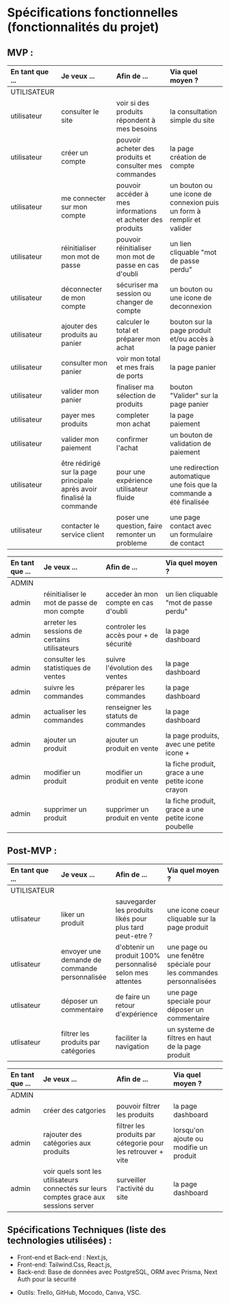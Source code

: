 # Spécifications fonctionnelles (fonctionnalités du projet)

## MVP :

| En tant que ...| Je veux ...| Afin de ... | Via quel moyen ?|
|:---------------|:-----------|:------------|:----------------|
| UTILISATEUR ||||
| utilisateur | consulter le site | voir si des produits répondent à mes besoins | la consultation simple du site |
| utilisateur | créer un compte | pouvoir acheter des produits et consulter mes commandes | la page création de compte |
| utilisateur | me connecter sur mon compte | pouvoir accéder à mes informations et acheter des produits | un bouton ou une icone de connexion puis un form à remplir et valider |
| utilisateur | réinitialiser mon mot de passe | pouvoir réinitialiser mon mot de passe en cas d'oubli | un lien cliquable "mot de passe perdu" |
| utilisateur | déconnecter de mon compte | sécuriser ma session ou changer de compte | un bouton ou une icone de deconnexion |
| utilisateur | ajouter des produits au panier | calculer le total et préparer mon achat | bouton sur la page produit et/ou accès à la page panier |
| utilisateur | consulter mon panier | voir mon total et mes frais de ports | la page panier |
| utilisateur | valider mon panier | finaliser ma sélection de produits | bouton "Valider" sur la page panier |
| utilisateur | payer mes produits | completer mon achat | la page paiement |
| utilisateur | valider mon paiement | confirmer l'achat | un bouton de validation de paiement |
| utilisateur | être rédirigé sur la page principale après avoir finalisé la commande | pour une expérience utilisateur fluide | une redirection automatique une fois que la commande a été finalisée |
| utilisateur | contacter le service client | poser une question, faire remonter un probleme | une page contact avec un formulaire de contact |





| En tant que ...| Je veux ...| Afin de ... | Via quel moyen ?|
|:---------------|:-----------|:------------|:----------------|
|ADMIN||||
| admin | réinitialiser le mot de passe de mon compte | acceder àn mon compte en cas d'oubli | un lien cliquable "mot de passe perdu" |
| admin | arreter les sessions de certains utilisateurs | controler les accès pour + de sécurité | la page dashboard  |
| admin | consulter les statistiques de ventes | suivre l'évolution des ventes | la page dashboard |
| admin | suivre les commandes | préparer les commandes | la page dashboard |
| admin | actualiser les commandes | renseigner les statuts de commandes | la page dashboard |
| admin | ajouter un produit | ajouter un produit en vente | la page produits, avec une petite icone + |
| admin | modifier un produit | modifier un produit en vente | la fiche produit, grace a une petite icone crayon |
| admin | supprimer un produit | supprimer un produit en vente | la fiche produit, grace a une petite icone poubelle |






## Post-MVP :

| En tant que ...| Je veux ...| Afin de ... | Via quel moyen ?|
|:---------------|:-----------|:------------|:----------------|
| UTILISATEUR||||
| utlisateur | liker un produit | sauvegarder les produits likés pour plus tard peut-etre ? | une icone coeur cliquable sur la page produit |
| utlisateur | envoyer une demande de commande personnalisée | d'obtenir un produit 100% personnalisé selon mes attentes | une page ou une fenêtre spéciale pour les commandes personnalisées  |
| utlisateur | déposer un commentaire | de faire un retour d'expérience | une page speciale pour déposer un commentaire  |
| utlisateur | filtrer les produits par catégories | faciliter la navigation | un systeme de filtres en haut de la page produit  |


| En tant que ...| Je veux ...| Afin de ... | Via quel moyen ?|
|:---------------|:-----------|:------------|:----------------|
|ADMIN||||
| admin | créer des catgories | pouvoir filtrer les produits | la page dashboard |
| admin | rajouter des catégories aux produits | filtrer les produits par cétegorie pour les retrouver + vite | lorsqu'on ajoute ou modifie un produit |
| admin | voir quels sont les utilisateurs connectés sur leurs comptes grace aux sessions server | surveiller l'activité du site | la page dashboard |






## Spécifications Techniques (liste des technologies utilisées) :
- Front-end et Back-end : Next.js, 
- Front-end: Tailwind.Css, React.js, 
- Back-end: Base de données avec PostgreSQL, ORM avec Prisma, Next Auth pour la sécurité

* Outils: Trello, GitHub, Mocodo, Canva, VSC. 